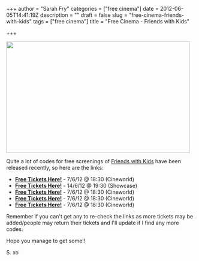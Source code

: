 +++
author = "Sarah Fry"
categories = ["free cinema"]
date = 2012-06-05T14:41:19Z
description = ""
draft = false
slug = "free-cinema-friends-with-kids"
tags = ["free cinema"]
title = "Free Cinema - Friends with Kids"

+++


<a href="http://sweetaspi.co.uk/content/images/2012/06/friends_with_kids.jpg"><img class="aligncenter size-full wp-image-805" title="friends_with_kids" src="http://sweetaspi.co.uk/content/images/2012/06/friends_with_kids.jpg" alt="" width="490" height="297" /></a>

Quite a lot of codes for free screenings of <a href="http://www.imdb.com/title/tt1720616/" target="_blank">Friends with Kids</a> have been released recently, so here are the links:
<ul>
	<li><strong><a href="http://www.showfilmfirst.com/pin/321780" target="_blank">Free Tickets Here!</a></strong> - 7/6/12 @ 18:30 (Cineworld)</li>
	<li><a href="http://www.showfilmfirst.com/pin/270388" target="_blank"><strong>Free Tickets Here!</strong></a> - 14/6/12 @ 19:30 (Showcase)</li>
	<li><a href="http://www.showfilmfirst.com/pin/158393" target="_blank"><strong>Free Tickets Here!</strong></a> - 7/6/12 @ 18:30 (Cineworld)</li>
	<li><a href="http://www.showfilmfirst.com/pin/795269" target="_blank"><strong>Free Tickets Here!</strong></a> - 7/6/12 @ 18:30 (Cineworld)</li>
	<li><a href="http://www.showfilmfirst.com/pin/973322" target="_blank"><strong>Free Tickets Here!</strong></a> - 7/6/12 @ 18:30 (Cineworld)</li>
</ul>
Remember if you can't get any to re-check the links as more tickets may be added/people may return their tickets and I'll update if I find any more codes.

Hope you manage to get some!!

S. xo

